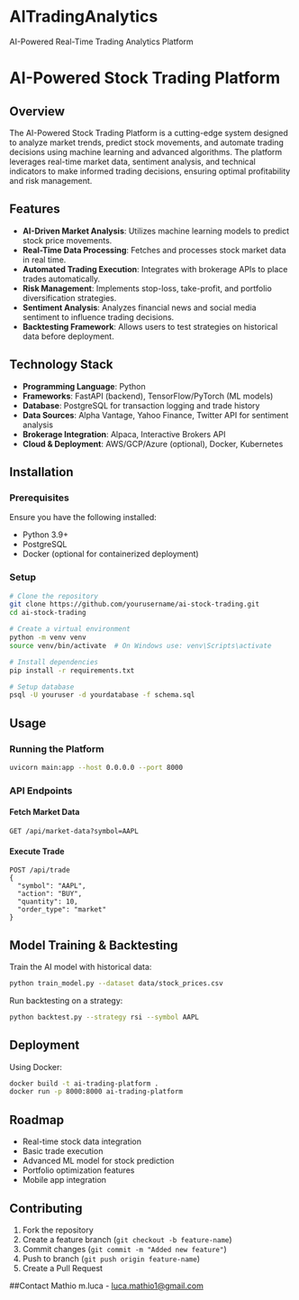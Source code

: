 # AITradingAnalytics
AI-Powered Real-Time Trading Analytics Platform
# AI-Powered Stock Trading Platform

## Overview
The AI-Powered Stock Trading Platform is a cutting-edge system designed to analyze market trends, predict stock movements, and automate trading decisions using machine learning and advanced algorithms. The platform leverages real-time market data, sentiment analysis, and technical indicators to make informed trading decisions, ensuring optimal profitability and risk management.

## Features
- **AI-Driven Market Analysis**: Utilizes machine learning models to predict stock price movements.
- **Real-Time Data Processing**: Fetches and processes stock market data in real time.
- **Automated Trading Execution**: Integrates with brokerage APIs to place trades automatically.
- **Risk Management**: Implements stop-loss, take-profit, and portfolio diversification strategies.
- **Sentiment Analysis**: Analyzes financial news and social media sentiment to influence trading decisions.
- **Backtesting Framework**: Allows users to test strategies on historical data before deployment.

## Technology Stack
- **Programming Language**: Python
- **Frameworks**: FastAPI (backend), TensorFlow/PyTorch (ML models)
- **Database**: PostgreSQL for transaction logging and trade history
- **Data Sources**: Alpha Vantage, Yahoo Finance, Twitter API for sentiment analysis
- **Brokerage Integration**: Alpaca, Interactive Brokers API
- **Cloud & Deployment**: AWS/GCP/Azure (optional), Docker, Kubernetes

## Installation
### Prerequisites
Ensure you have the following installed:
- Python 3.9+
- PostgreSQL
- Docker (optional for containerized deployment)

### Setup
```bash
# Clone the repository
git clone https://github.com/yourusername/ai-stock-trading.git
cd ai-stock-trading

# Create a virtual environment
python -m venv venv
source venv/bin/activate  # On Windows use: venv\Scripts\activate

# Install dependencies
pip install -r requirements.txt

# Setup database
psql -U youruser -d yourdatabase -f schema.sql
```

## Usage
### Running the Platform
```bash
uvicorn main:app --host 0.0.0.0 --port 8000
```

### API Endpoints
#### Fetch Market Data
```http
GET /api/market-data?symbol=AAPL
```
#### Execute Trade
```http
POST /api/trade
{
  "symbol": "AAPL",
  "action": "BUY",
  "quantity": 10,
  "order_type": "market"
}
```

## Model Training & Backtesting
Train the AI model with historical data:
```bash
python train_model.py --dataset data/stock_prices.csv
```
Run backtesting on a strategy:
```bash
python backtest.py --strategy rsi --symbol AAPL
```

## Deployment
Using Docker:
```bash
docker build -t ai-trading-platform .
docker run -p 8000:8000 ai-trading-platform
```

## Roadmap
- Real-time stock data integration
-  Basic trade execution
-  Advanced ML model for stock prediction
-  Portfolio optimization features
-  Mobile app integration

## Contributing
1. Fork the repository
2. Create a feature branch (`git checkout -b feature-name`)
3. Commit changes (`git commit -m "Added new feature"`)
4. Push to branch (`git push origin feature-name`)
5. Create a Pull Request

##Contact
Mathio m.luca - luca.mathio1@gmail.com
